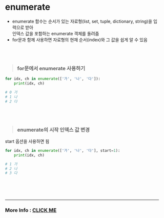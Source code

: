 # enumerate
- enumerate 함수는 순서가 있는 자료형(list, set, tuple, dictionary, string)을 입력으로 받아  
  인덱스 값을 포함하는 enumerate 객체를 돌려줌
- for문과 함께 사용하면 자료형의 현재 순서(index)와 그 값을 쉽게 알 수 있음

<br><br>

> ### for문에서 enumerate 사용하기
```python
for idx, ch in enumerate(['가', '나', '다']):
    print(idx, ch)

# 0 가
# 1 나
# 2 다
```
<br><br>

> ### enumerate의 시작 인덱스 값 변경
start 옵션을 사용하면 됨
```python
for idx, ch in enumerate(['가', '나', '다'], start=1):
    print(idx, ch)

# 1 가
# 2 나
# 3 다
```
<br><br><br>

---
### More Info : [CLICK ME](https://computer-science-student.tistory.com/583)
